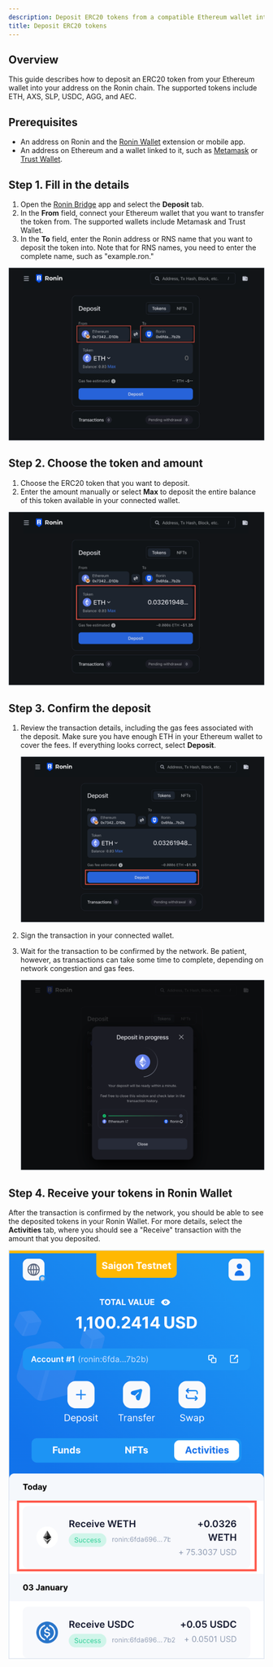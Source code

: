 ```yaml
---
description: Deposit ERC20 tokens from a compatible Ethereum wallet into Ronin Wallet using Ronin Bridge.
title: Deposit ERC20 tokens
---
```


## Overview

This guide describes how to deposit an ERC20 token from your Ethereum wallet into your address on the Ronin chain. The supported tokens include ETH, AXS, SLP, USDC, AGG, and АЕС.

## Prerequisites

* An address on Ronin and the [Ronin Wallet](https://wallet.roninchain.com) extension or mobile app.
* An address on Ethereum and a wallet linked to it, such as [Metamask](https://metamask.io/) or [Trust Wallet](https://trustwallet.com/).

## Step 1. Fill in the details

1. Open the [Ronin Bridge](https://app.roninchain.com/bridge) app and select the **Deposit** tab.
2. In the **From** field, connect your Ethereum wallet that you want to transfer the token from. The supported wallets include Metamask and Trust Wallet.
3. In the **To** field, enter the Ronin address or RNS name that you want to deposit the token into. Note that for RNS names, you need to enter the complete name, such as "example.ron."

![token-deposit-1](../assets/token-deposit-1.png)

## Step 2. Choose the token and amount

1. Choose the ERC20 token that you want to deposit.
2. Enter the amount manually or select **Max** to deposit the entire balance of this token available in your connected wallet.

![token-deposit-2](../assets/token-deposit-2.png)

## Step 3. Confirm the deposit

1. Review the transaction details, including the gas fees associated with the deposit. Make sure you have enough ETH in your Ethereum wallet to cover the fees. If everything looks correct, select **Deposit**.

   ![token-deposit-3](../assets/token-deposit-3.png)

2. Sign the transaction in your connected wallet.
3. Wait for the transaction to be confirmed by the network. Be patient, however, as transactions can take some time to complete, depending on network congestion and gas fees.

   ![token-deposit-4](../assets/token-deposit-4.png)

## Step 4. Receive your tokens in Ronin Wallet

After the transaction is confirmed by the network, you should be able to see the deposited tokens in your Ronin Wallet. For more details, select the **Activities** tab, where you should see a "Receive" transaction with the amount that you deposited.

![token-deposit-5](../assets/token-deposit-5.png)
